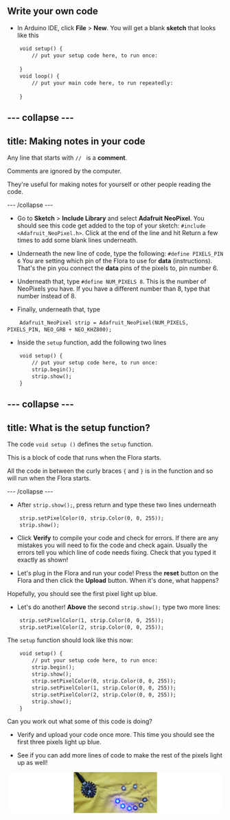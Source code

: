 ## Write your own code

+ In Arduino IDE, click **File** &gt; **New**. You will get a blank **sketch** that looks like this 
```
    void setup() {
        // put your setup code here, to run once:

    }
    void loop() {
        // put your main code here, to run repeatedly:

    }
```

--- collapse ---
---
title: Making notes in your code
---

Any line that starts with `// ` is a **comment**. 

Comments are ignored by the computer. 

They're useful for making notes for yourself or other people reading the code.

--- /collapse ---

+ Go to **Sketch** &gt; **Include Library** and select **Adafruit NeoPixel**. You should see this code get added to the top of your sketch: `#include <Adafruit_NeoPixel.h>`. Click at the end of the line and hit Return a few times to add some blank lines underneath.

+ Underneath the new line of code, type the following: `#define PIXELS_PIN 6` You are setting which pin of the Flora to use for **data** \(instructions\). That's the pin you connect the **data** pins of the pixels to, pin number 6.

+ Underneath that, type `#define NUM_PIXELS 8`. This is the number of NeoPixels you have. If you have a different number than 8, type that number instead of 8.

+ Finally, underneath that, type 

``` 
    Adafruit_NeoPixel strip = Adafruit_NeoPixel(NUM_PIXELS, PIXELS_PIN, NEO_GRB + NEO_KHZ800);
```

+ Inside the `setup` function, add the following two lines

``` 
    void setup() {
        // put your setup code here, to run once:
        strip.begin();
        strip.show();
    }
```

--- collapse ---
---
title: What is the setup function?
---

The code `void setup ()` defines the `setup` function.

This is a block of code that runs when the Flora starts.

All the code in between the curly braces `{` and `}` is in the function and so will run when the Flora starts.

--- /collapse ---

+ After `strip.show();`, press return and type these two lines underneath

``` 
    strip.setPixelColor(0, strip.Color(0, 0, 255));
    strip.show();
```

+ Click **Verify** to compile your code and check for errors. If there are any mistakes you will need to fix the code and check again. Usually the errors tell you which line of code needs fixing. Check that you typed it exactly as shown!

+ Let's plug in the Flora and run your code! Press the **reset** button on the Flora and then click the **Upload** button. When it's done, what happens?

Hopefully, you should see the first pixel light up blue. 

+ Let's do another! **Above** the second `strip.show();` type two more lines:

```
    strip.setPixelColor(1, strip.Color(0, 0, 255));
    strip.setPixelColor(2, strip.Color(0, 0, 255));
``` 

The `setup` function should look like this now:

``` 
    void setup() {
        // put your setup code here, to run once:
        strip.begin();
        strip.show();
        strip.setPixelColor(0, strip.Color(0, 0, 255));
        strip.setPixelColor(1, strip.Color(0, 0, 255));
        strip.setPixelColor(2, strip.Color(0, 0, 255));
        strip.show();
    }
```

Can you work out what some of this code is doing?

+ Verify and upload your code once more. This time you should see the first three pixels light up blue. 

+ See if you can add more lines of code to make the rest of the pixels light up as well! 

![](images/threeBlue_150_800.png)


